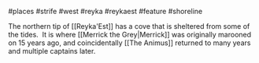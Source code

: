 #places #strife #west #reyka #reykaest #feature #shoreline 

The northern tip of [[Reyka'Est]] has a cove that is sheltered from some of the tides.  It is where [[Merrick the Grey|Merrick]] was originally marooned on 15 years ago, and coincidentally [[The Animus]] returned to many years and multiple captains later.
